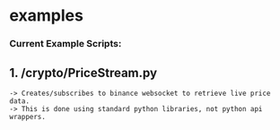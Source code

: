 # examples
### Current Example Scripts:

## 1. /crypto/PriceStream.py    
    -> Creates/subscribes to binance websocket to retrieve live price data. 
    -> This is done using standard python libraries, not python api wrappers.

